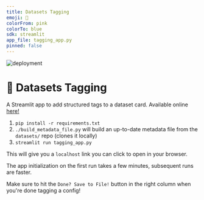 ```yaml
---
title: Datasets Tagging
emoji: 🤗
colorFrom: pink
colorTo: blue
sdk: streamlit
app_file: tagging_app.py
pinned: false
---
```


![deployment](https://github.com/huggingface/datasets-tagging/actions/workflows/deploy.yml/badge.svg)

# 🤗 Datasets Tagging
A Streamlit app to add structured tags to a dataset card.
Available online [here!](https://huggingface.co/spaces/huggingface/datasets-tagging)


1. `pip install -r requirements.txt`
2. `./build_metadata_file.py` will build an up-to-date metadata file from the `datasets/` repo (clones it locally)
3. `streamlit run tagging_app.py`

This will give you a `localhost` link you can click to open in your browser.

The app initialization on the first run takes a few minutes, subsequent runs are faster.

Make sure to hit the `Done? Save to File!` button in the right column when you're done tagging a config!
